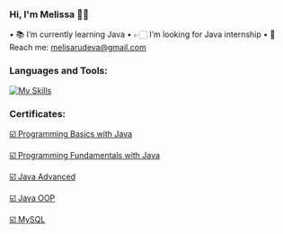 ### Hi, I'm Melissa 👋🏻

• 📚 I’m currently learning Java
• 👉🏻 I’m looking for Java internship
• 📧 Reach me: melisarudeva@gmail.com

### Languages and Tools:
[![My Skills](https://skills.thijs.gg/icons?i=idea,java,mysql,regex,postman&theme=light)](https://skills.thijs.gg)

### Certificates:
<a href="https://softuni.bg/certificates/details/135127/8650a326" title="Certificate">☑️ Programming Basics with Java</a>

<a href="https://softuni.bg/Certificates/Details/148685/97cc45b5" title="Certificate">☑️ Programming Fundamentals with Java</a>

<a href="https://softuni.bg/Certificates/Details/161773/4cc45187" title="Certificate">☑️ Java Advanced</a>

<a href="https://softuni.bg/Certificates/Details/168918/cd8aa8a4" title="Certificate">☑️ Java OOP</a>

<a href="https://softuni.bg/certificates/details/172365/5465d745" title="Certificate">☑️ MySQL </a>

